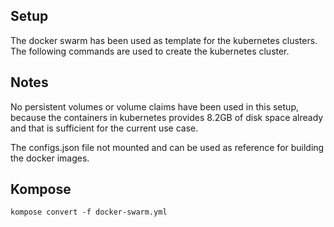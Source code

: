 ## Setup
The docker swarm has been used as template for the kubernetes clusters. The following commands are used to create the kubernetes cluster.

## Notes
No persistent volumes or volume claims have been used in this setup, because the containers in kubernetes provides 8.2GB of disk space already and that is sufficient for the current use case.

The configs.json file not mounted and can be used as reference for building the docker images.
## Kompose
`kompose convert -f docker-swarm.yml` 